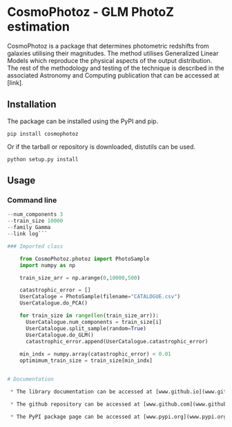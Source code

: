 
CosmoPhotoz - GLM PhotoZ estimation
===================================

CosmoPhotoz is a package that determines photometric redshifts from galaxies utilising their magnitudes.
The method utilises Generalized Linear Models which reproduce the physical aspects of the output distribution.
The rest of the methodology and testing of the technique is described in the associated Astronomy and Computing
publication that can be accessed at [link].

## Installation

The package can be installed using the PyPI and pip.

`pip install cosmophotoz`

Or if the tarball or repository is downloaded, distutils can be used.

`python setup.py install`


## Usage

### Command line

```run_glm.py --dataset sample.csv
--num_components 3
--train_size 10000
--family Gamma
--link log```

### Imported class

    from CosmoPhotoz.photoz import PhotoSample
    import numpy as np

    train_size_arr = np.arange(0,10000,500)

    catastrophic_error = []
    UserCataloge = PhotoSample(filename="CATALOGUE.csv")
    UserCatalogue.do_PCA()

    for train_size in range(len(train_size_arr)):
      UserCatalogue.num_components = train_size[i]
      UserCatalogue.split_sample(random=True)
      UserCatalogue.do_GLM()
      catastrophic_error.append(UserCatalogue.catastrophic_error)        
  
    min_indx = numpy.array(catastrophic_error) < 0.01
    optimimum_train_size = train_size[min_indx]


# Documentation

 * The library documentation can be accessed at [www.github.io](www.github.io).

 * The github repository can be accessed at [www.github.com](www.github.com).

 * The PyPI package page can be accessed at [www.pypi.org](www.pypi.org).
